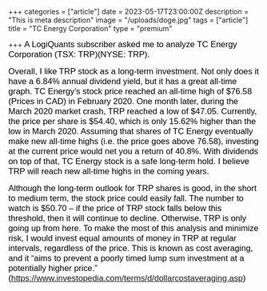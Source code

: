 +++
categories = ["article"]
date = 2023-05-17T23:00:00Z
description = "This is meta description"
image = "/uploads/doge.jpg"
tags = ["article"]
title = "TC Energy Corporation"
type = "premium"

+++
<span style="color:black"><span style="font-family:Arial; font-size:1.2em;">A LogiQuants subscriber asked me to analyze TC Energy Corporation (TSX: TRP)(NYSE: TRP).</span></span>

<span style="color:black"><span style="font-family:Arial; font-size:1.2em;">Overall, I like TRP stock as a long-term investment. Not only does it have a 6.84% annual dividend yield, but it has a great all-time graph. TC Energy’s stock price reached an all-time high of $76.58 (Prices in CAD) in February 2020. One month later, during the March 2020 market crash, TRP reached a low of $47.05. Currently, the price per share is $54.40, which is only 15.62% higher than the low in March 2020. Assuming that shares of TC Energy eventually make new all-time highs (i.e. the price goes above 76.58), investing at the current price would net you a return of 40.8%. With dividends on top of that, TC Energy stock is a safe long-term hold. I believe TRP will reach new all-time highs in the coming years.</span></span>

<span style="color:black"><span style="font-family:Arial; font-size:1.2em;">Although the long-term outlook for TRP shares is good, in the short to medium term, the stock price could easily fall. The number to watch is $50.70 – if the price of TRP stock falls below this threshold, then it will continue to decline. Otherwise, TRP is only going up from here. To make the most of this analysis and minimize risk, I would invest equal amounts of money in TRP at regular intervals, regardless of the price. This is known as cost averaging, and it “aims to prevent a poorly timed lump sum investment at a potentially higher price.” (https://www.investopedia.com/terms/d/dollarcostaveraging.asp)</span></span>
